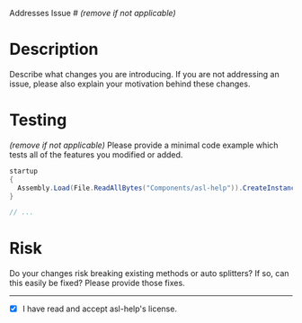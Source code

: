 Addresses Issue # *(remove if not applicable)*

# Description
Describe what changes you are introducing. If you are not addressing an issue, please also explain your motivation behind these changes.

# Testing
*(remove if not applicable)*
Please provide a minimal code example which tests all of the features you modified or added.
```cs
startup
{
  Assembly.Load(File.ReadAllBytes("Components/asl-help")).CreateInstance("Basic");
}

// ...
```

# Risk
Do your changes risk breaking existing methods or auto splitters? If so, can this easily be fixed? Please provide those fixes.

---
- [x] I have read and accept asl-help's license.
